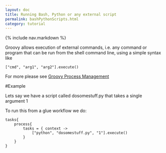 ```yaml
---
layout: doc
title: Running Bash, Python or any external script
permalink: bashPythonScripts.html
category: tutorial
---
```



{% include nav.markdown %}

Groovy allows execution of external commands, i.e. any command or program that can be run from the shell command line,
using a simple syntax like 
	
	["cmd", "arg1", "arg2"].execute()

For more please see [Groovy Process Management](http://groovy.codehaus.org/Process+Management)


#Example 

Lets say we have a script called dosomestuff.py that takes a single argument 1

To run this from a glue workflow we do:

	tasks{
		process{
			tasks = { context ->
				["python", "dosomestuff.py", "1"].execute()
			}
		}
	}
